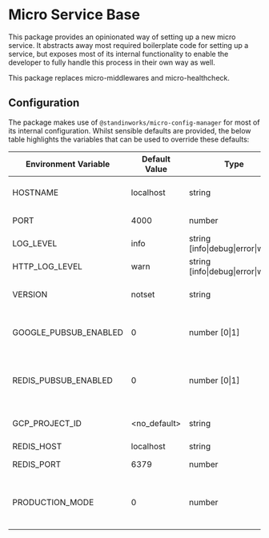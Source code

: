 # Micro Service Base

This package provides an opinionated way of setting up a new micro service. It abstracts away
most required boilerplate code for setting up a service, but exposes most of its internal functionality to enable the developer to fully handle this process in their own way as well.

This package replaces micro-middlewares and micro-healthcheck.

## Configuration

The package makes use of `@standinworks/micro-config-manager` for most of its internal configuration. Whilst sensible defaults are provided, the below table highlights the variables that can be used to override these defaults:

| Environment Variable  | Default Value | Type                              | Description                                                                                                                            |
| --------------------- | ------------- | --------------------------------- | -------------------------------------------------------------------------------------------------------------------------------------- |
| HOSTNAME              | localhost     | string                            | The hostname on which the service is reachable from Kong                                                                               |
| PORT                  | 4000          | number                            | The port on which this service will run                                                                                                |
| LOG_LEVEL             | info          | string [info\|debug\|error\|warn] | The log level the generic logger logs at                                                                                               |
| HTTP_LOG_LEVEL        | warn          | string [info\|debug\|error\|warn] | The log level on the fastify logger logs http requests                                                                                 |
| VERSION               | notset        | string                            | The version of the micro service (configured automatically on the cloud)                                                               |
| GOOGLE_PUBSUB_ENABLED | 0             | number [0\|1]                     | If set to 1 the service will setup PubSub messaging on the specified GCP_PROJECT_ID                                                    |
| REDIS_PUBSUB_ENABLED  | 0             | number [0\|1]                     | If set to 1 the service will setup PubSub messaging with Redis. Will be overridden by GOOGLE_PUBSUB_ENABLED                            |
| GCP_PROJECT_ID        | <no_default>  | string                            | The Google Cloud project that the pubsub bus is hosted on                                                                              |
| REDIS_HOST            | localhost     | string                            | The Redis hostname                                                                                                                     |
| REDIS_PORT            | 6379          | number                            | The Redis port that is used to connect to the redis instance                                                                           |
| PRODUCTION_MODE       | 0             | number                            | Only set to 1 if this instance is running in the cloud. This will be replaced by automatic detection and should never be used locally. |
